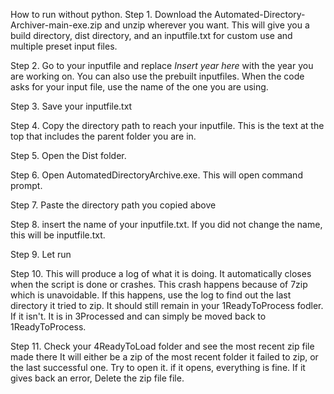How to run without python.
Step 1. Download the Automated-Directory-Archiver-main-exe.zip and unzip wherever you want. This will give you a build directory, dist directory, and an inputfile.txt for custom use and multiple preset input files.

Step 2. Go to your inputfile and replace *Insert year here* with the year you are working on.  You can also use the prebuilt inputfiles. When the code asks for your input file, use the name of the one you are using.

Step 3. Save your inputfile.txt

Step 4. Copy the directory path to reach your inputfile. This is the text at the top that includes the parent folder you are in.

Step 5. Open the Dist folder.

Step 6. Open AutomatedDirectoryArchive.exe. This will open command prompt.

Step 7. Paste the directory path you copied above

Step 8. insert the name of your inputfile.txt. If you did not change the name, this will be inputfile.txt.

Step 9. Let run

Step 10. This will produce a log of what it is doing. It automatically closes when the script is done or crashes. This crash happens because of 7zip which is unavoidable. If this happens, use the log to find out the last directory it tried to zip. It should still remain in your 1ReadyToProcess fodler. If it isn't. It is in 3Processed and can simply be moved back to 1ReadyToProcess. 

Step 11. Check your 4ReadyToLoad folder and see the most recent zip file made there It will either be a zip of the most recent folder it failed to zip, or the last successful one. Try to open it. if it opens, everything is fine. If it gives back an error, Delete the zip file file. 
